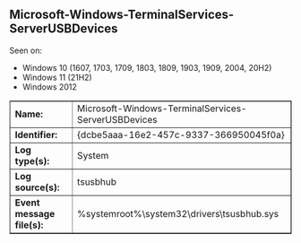 ## Microsoft-Windows-TerminalServices-ServerUSBDevices

Seen on:
* Windows 10 (1607, 1703, 1709, 1803, 1809, 1903, 1909, 2004, 20H2)
* Windows 11 (21H2)
* Windows 2012

<table border="1" class="docutils">
  <tbody>
    <tr>
      <td><b>Name:</b></td>
      <td>Microsoft-Windows-TerminalServices-ServerUSBDevices</td>
    </tr>
    <tr>
      <td><b>Identifier:</b></td>
      <td>{dcbe5aaa-16e2-457c-9337-366950045f0a}</td>
    </tr>
    <tr>
      <td><b>Log type(s):</b></td>
      <td>System</td>
    </tr>
    <tr>
      <td><b>Log source(s):</b></td>
      <td>tsusbhub</td>
    </tr>
    <tr>
      <td><b>Event message file(s):</b></td>
      <td>%systemroot%\system32\drivers\tsusbhub.sys</td>
    </tr>
  </tbody>
</table>

&nbsp;

